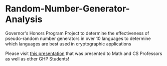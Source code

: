 # Random-Number-Generator-Analysis
Governor's Honors Program Project to determine the effectiveness of pseudo-random number generators in over 10 languages to determine which languages are best used in cryptographic applications

Please visit [this presentation](https://docs.google.com/presentation/d/15PjjsZMb_9XmoR_q4an3asZ9Ct0uBFJBJnSshfUeCeg/edit?usp=sharing "GHP Presentation") that was presented to Math and CS Professors as well as other GHP Students!
